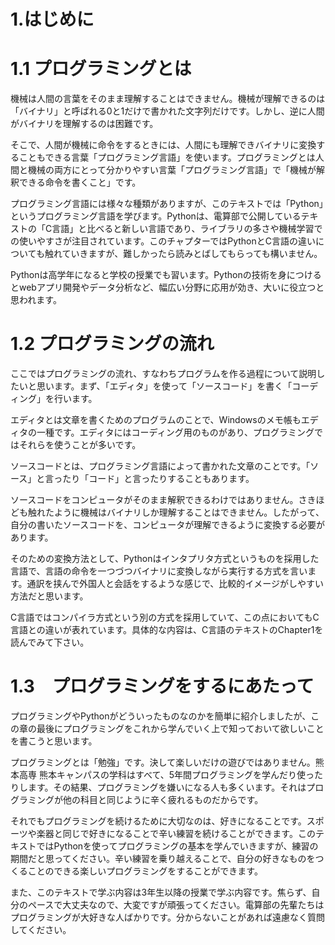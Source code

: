 # 1.はじめに
# 1.1 プログラミングとは
機械は人間の言葉をそのまま理解することはできません。機械が理解できるのは「バイナリ」と呼ばれる0と1だけで書かれた文字列だけです。しかし、逆に人間がバイナリを理解するのは困難です。

そこで、人間が機械に命令をするときには、人間にも理解できバイナリに変換することもできる言葉「プログラミング言語」を使います。プログラミングとは人間と機械の両方にとって分かりやすい言葉「プログラミング言語」で「機械が解釈できる命令を書くこと」です。

プログラミング言語には様々な種類がありますが、このテキストでは「Python」というプログラミング言語を学びます。Pythonは、電算部で公開しているテキストの「C言語」と比べると新しい言語であり、ライブラリの多さや機械学習での使いやすさが注目されています。このチャプターではPythonとC言語の違いについても触れていきますが、難しかったら読みとばしてもらっても構いません。

Pythonは高学年になると学校の授業でも習います。Pythonの技術を身につけるとwebアプリ開発やデータ分析など、幅広い分野に応用が効き、大いに役立つと思われます。

# 1.2 プログラミングの流れ
ここではプログラミングの流れ、すなわちプログラムを作る過程について説明したいと思います。まず、「エディタ」を使って「ソースコード」を書く「コーディング」を行います。

エディタとは文章を書くためのプログラムのことで、Windowsのメモ帳もエディタの一種です。エディタにはコーディング用のものがあり、プログラミングではそれらを使うことが多いです。

ソースコードとは、プログラミング言語によって書かれた文章のことです。「ソース」と言ったり「コード」と言ったりすることもあります。

ソースコードをコンピュータがそのまま解釈できるわけではありません。さきほども触れたように機械はバイナリしか理解することはできません。したがって、自分の書いたソースコードを、コンピュータが理解できるように変換する必要があります。

そのための変換方法として、Pythonはインタプリタ方式というものを採用した言語で、言語の命令を一つづつバイナリに変換しながら実行する方式を言います。通訳を挟んで外国人と会話をするような感じで、比較的イメージがしやすい方法だと思います。

C言語ではコンパイラ方式という別の方式を採用していて、この点においてもC言語との違いが表れています。具体的な内容は、C言語のテキストのChapter1を読んでみて下さい。

# 1.3　プログラミングをするにあたって

プログラミングやPythonがどういったものなのかを簡単に紹介しましたが、この章の最後にプログラミングをこれから学んでいく上で知っておいて欲しいことを書こうと思います。

プログラミングとは「勉強」です。決して楽しいだけの遊びではありません。熊本高専 熊本キャンパスの学科はすべて、5年間プログラミングを学んだり使ったりします。その結果、プログラミングを嫌いになる人も多くいます。それはプログラミングが他の科目と同じように辛く疲れるものだからです。

それでもプログラミングを続けるために大切なのは、好きになることです。スポーツや楽器と同じで好きになることで辛い練習を続けることができます。このテキストではPythonを使ってプログラミングの基本を学んでいきますが、練習の期間だと思ってください。辛い練習を乗り越えることで、自分の好きなものをつくることのできる楽しいプログラミングをすることができます。

また、このテキストで学ぶ内容は3年生以降の授業で学ぶ内容です。焦らず、自分のペースで大丈夫なので、大変ですが頑張ってください。電算部の先輩たちはプログラミングが大好きな人ばかりです。分からないことがあれば遠慮なく質問してください。

